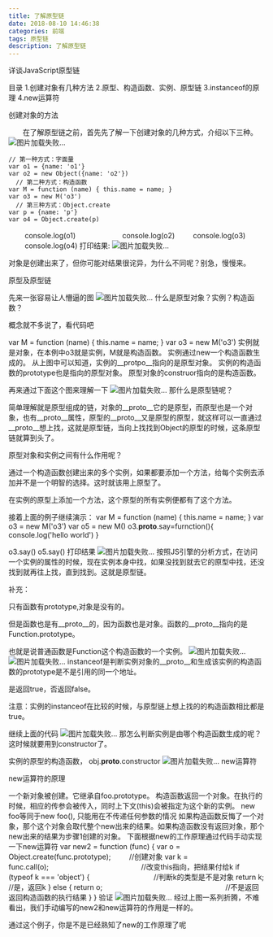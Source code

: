 ```yaml
---
title: 了解原型链
date: 2018-08-10 14:46:38
categories: 前端
tags: 原型链
description: 了解原型链
---
```


详谈JavaScript原型链

目录
1.创建对象有几种方法
2.原型、构造函数、实例、原型链
3.instanceof的原理
4.new运算符

<!-- more -->

创建对象的方法

　　在了解原型链之前，首先先了解一下创建对象的几种方式，介绍以下三种。
![图片加载失败...](blog-two/ya.jpg)

    // 第一种方式：字面量
    var o1 = {name: 'o1'}
    var o2 = new Object({name: 'o2'})
      // 第二种方式：构造函数
    var M = function (name) { this.name = name; }
    var o3 = new M('o3')
      // 第三种方式：Object.create
    var p = {name: 'p'}
    var o4 = Object.create(p)
　　 console.log(o1)　　　　
　　 console.log(o2)
　　 console.log(o3)
　　 console.log(o4)
打印结果:
![图片加载失败...](blog-two/yb.png)

对象是创建出来了，但你可能对结果很诧异，为什么不同呢？别急，慢慢来。

 原型及原型链

先来一张容易让人懵逼的图
![图片加载失败...](blog-two/yc.png)
什么是原型对象？实例？构造函数？

概念就不多说了，看代码吧

var M = function (name) { this.name = name; }
var o3 = new M('o3')
 实例就是对象，在本例中o3就是实例，M就是构造函数。
实例通过new一个构造函数生成的。
从上图中可以知道，实例的__protpo__指向的是原型对象。
实例的构造函数的prototype也是指向的原型对象。 
原型对象的construor指向的是构造函数。
 

再来通过下面这个图来理解一下 
![图片加载失败...](blog-two/yd.png)
那什么是原型链呢？

  简单理解就是原型组成的链，对象的__proto__它的是原型，而原型也是一个对象，也有__proto__属性，原型的__proto__又是原型的原型，就这样可以一直通过__proto__想上找，这就是原型链，当向上找找到Object的原型的时候，这条原型链就算到头了。

原型对象和实例之间有什么作用呢？

通过一个构造函数创建出来的多个实例，如果都要添加一个方法，给每个实例去添加并不是一个明智的选择。这时就该用上原型了。

在实例的原型上添加一个方法，这个原型的所有实例便都有了这个方法。

接着上面的例子继续演示：
var M = function (name) { this.name = name; }
var o3 = new M('o3')
var o5 = new M()
o3.__proto__.say=furnction(){
   console.log('hello world')
}

o3.say()
o5.say()
打印结果
![图片加载失败...](blog-two/ye.png)
按照JS引擎的分析方式，在访问一个实例的属性的时候，现在实例本身中找，如果没找到就去它的原型中找，还没找到就再往上找，直到找到。这就是原型链。

补充：

只有函数有prototype,对象是没有的。

但是函数也是有__proto__的，因为函数也是对象。函数的__proto__指向的是Function.prototype。

也就是说普通函数是Function这个构造函数的一个实例。
![图片加载失败...](blog-two/yf.png)
![图片加载失败...](blog-two/yh.png)
instanceof是判断实例对象的__proto__和生成该实例的构造函数的prototype是不是引用的同一个地址。

是返回true，否返回false。

注意：实例的instanceof在比较的时候，与原型链上想上找的的构造函数相比都是true。

 继续上面的代码
 ![图片加载失败...](blog-two/yi.png)
 那怎么判断实例是由哪个构造函数生成的呢？这时候就要用到constructor了。

实例的原型的构造函数， obj.__proto__.constructor
 ![图片加载失败...](blog-two/yj.png)
 new运算符

new运算符的原理

一个新对象被创建。它继承自foo.prototype。
构造函数返回一个对象。在执行的时候，相应的传参会被传入，同时上下文(this)会被指定为这个新的实例。
new foo等同于new foo(), 只能用在不传递任何参数的情况
如果构造函数反悔了一个对象，那个这个对象会取代整个new出来的结果。如果构造函数没有返回对象，那个new出来的结果为步骤1创建的对象。
 下面根据new的工作原理通过代码手动实现一下new运算符
 var new2 = function (func) {
    var o = Object.create(func.prototype); 　　 //创建对象
    var k = func.call(o);　　　　　　　　　　　　　//改变this指向，把结果付给k
    if (typeof k === 'object') {　　　　　　　　　//判断k的类型是不是对象
        return k;　　　　　　　　　　　　　　　　　 //是，返回k
    } else {
        return o;　　　　　　　　　　　　　　　　　 //不是返回返回构造函数的执行结果
    }
}
验证
 ![图片加载失败...](blog-two/yl.png)
 经过上图一系列折腾，不难看出，我们手动编写的new2和new运算符的作用是一样的。

通过这个例子，你是不是已经熟知了new的工作原理了呢